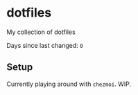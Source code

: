 # dotfiles
My collection of dotfiles

Days since last changed: `0`

## Setup


Currently playing around with `chezmoi`.
WIP.
